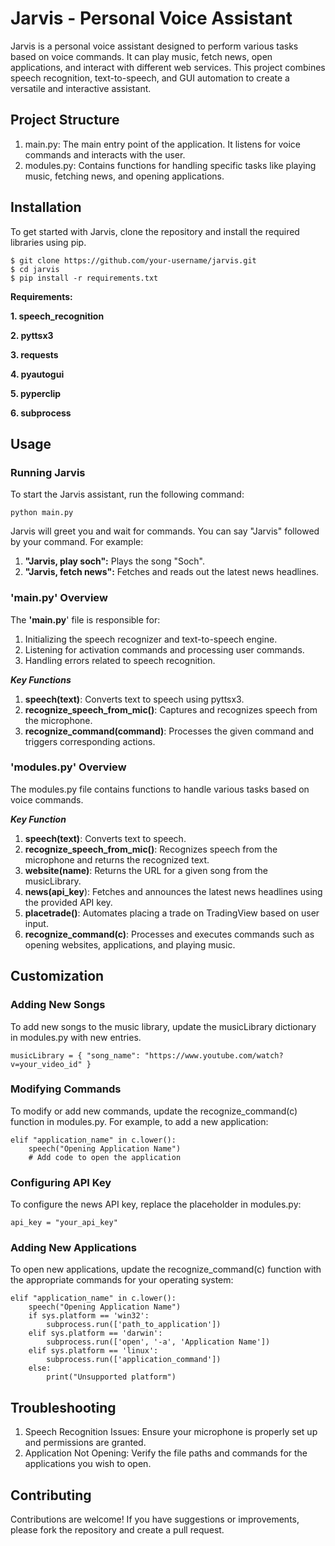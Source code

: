 # Jarvis - Personal Voice Assistant

Jarvis is a personal voice assistant designed to perform various tasks based on voice commands. It can play music, fetch news, open applications, and interact with different web services. This project combines speech recognition, text-to-speech, and GUI automation to create a versatile and interactive assistant.

## Project Structure
1. main.py: The main entry point of the application. It listens for voice commands and interacts with the user.
2. modules.py: Contains functions for handling specific tasks like playing music, fetching news, and opening applications.
   
## Installation

To get started with Jarvis, clone the repository and install the required libraries using pip.
```
$ git clone https://github.com/your-username/jarvis.git
$ cd jarvis
$ pip install -r requirements.txt
```

**Requirements:**

**1. speech_recognition**

**2. pyttsx3**

**3. requests**

**4. pyautogui**

**5. pyperclip**

**6. subprocess**
   
## Usage

### Running Jarvis

To start the Jarvis assistant, run the following command:

`python main.py`

Jarvis will greet you and wait for commands. You can say "Jarvis" followed by your command. For example:
1. **"Jarvis, play soch":** Plays the song "Soch".
2. **"Jarvis, fetch news":** Fetches and reads out the latest news headlines.
   
### 'main.py' Overview

The **'main.py**' file is responsible for:
1. Initializing the speech recognizer and text-to-speech engine.
2. Listening for activation commands and processing user commands.
3. Handling errors related to speech recognition.
   
**_Key Functions_**
1. **speech(text)**: Converts text to speech using pyttsx3.
2. **recognize_speech_from_mic()**: Captures and recognizes speech from the microphone.
3. **recognize_command(command)**: Processes the given command and triggers corresponding actions.
   
### 'modules.py' Overview

The modules.py file contains functions to handle various tasks based on voice commands.

_**Key Function**_
1. **speech(text)**: Converts text to speech.
2. **recognize_speech_from_mic()**: Recognizes speech from the microphone and returns the recognized text.
3. **website(name)**: Returns the URL for a given song from the musicLibrary.
4. **news(api_key**): Fetches and announces the latest news headlines using the provided API key.
5. **placetrade()**: Automates placing a trade on TradingView based on user input.
6. **recognize_command(c)**: Processes and executes commands such as opening websites, applications, and playing music.

## Customization

### Adding New Songs

To add new songs to the music library, update the musicLibrary dictionary in modules.py with new entries.

`
musicLibrary = {
    "song_name": "https://www.youtube.com/watch?v=your_video_id"
} `

### Modifying Commands

To modify or add new commands, update the recognize_command(c) function in modules.py. For example, to add a new application:
```
elif "application_name" in c.lower():
    speech("Opening Application Name")
    # Add code to open the application
```
 
### Configuring API Key

To configure the news API key, replace the placeholder in modules.py:

` api_key = "your_api_key" `

### Adding New Applications

To open new applications, update the recognize_command(c) function with the appropriate commands for your operating system:
```
elif "application_name" in c.lower():
    speech("Opening Application Name")
    if sys.platform == 'win32':
        subprocess.run(['path_to_application'])
    elif sys.platform == 'darwin':
        subprocess.run(['open', '-a', 'Application Name'])
    elif sys.platform == 'linux':
        subprocess.run(['application_command'])
    else:
        print("Unsupported platform")
```
    
## Troubleshooting
1. Speech Recognition Issues: Ensure your microphone is properly set up and permissions are granted.
2. Application Not Opening: Verify the file paths and commands for the applications you wish to open.

## Contributing
Contributions are welcome! If you have suggestions or improvements, please fork the repository and create a pull request.

